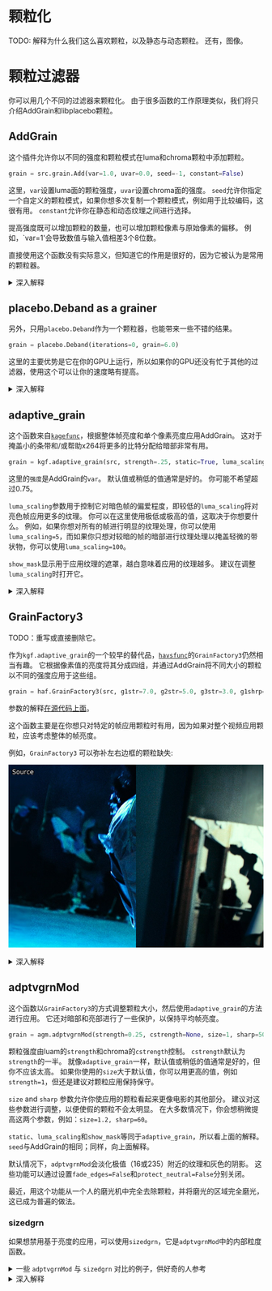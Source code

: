# 颗粒化

TODO: 解释为什么我们这么喜欢颗粒，以及静态与动态颗粒。 还有，图像。

# 颗粒过滤器

你可以用几个不同的过滤器来颗粒化。
由于很多函数的工作原理类似，我们将只介绍AddGrain和libplacebo颗粒。

## AddGrain

这个插件允许你以不同的强度和颗粒模式在luma和chroma颗粒中添加颗粒。

```py
grain = src.grain.Add(var=1.0, uvar=0.0, seed=-1, constant=False)
```

这里，`var`设置luma面的颗粒强度，`uvar`设置chroma面的强度。
`seed`允许你指定一个自定义的颗粒模式，如果你想多次复制一个颗粒模式，例如用于比较编码，这很有用。
`constant`允许你在静态和动态纹理之间进行选择。

提高强度既可以增加颗粒的数量，也可以增加颗粒像素与原始像素的偏移。
例如，`var=1'会导致数值与输入值相差3个8位数。

直接使用这个函数没有实际意义，但知道它的作用是很好的，因为它被认为是常用的颗粒器。

<details>
<summary>深入解释</summary>
这个插件使用正态分布来寻找它改变输入的值。
参数 `var` 是正态分布的标准差 (通常记做 \(\sigma\)) 。

这意味着 (这些都是近似值):
* \\(68.27\\%\\) 的输出像素值在输入值的 \\(\pm1\times\mathtt{var}\\) 倍以内
* \\(95.45\\%\\) 的输出像素值在输入值的 \\(\pm2\times\mathtt{var}\\) 倍以内
* \\(99.73\\%\\) 的输出像素值在输入值的 \\(\pm3\times\mathtt{var}\\) 倍以内
* \\(50\\%\\) 的输出像素值在输入值的 \\(\pm0.675\times\mathtt{var}\\) 倍以内
* \\(90\\%\\) 的输出像素值在输入值的 \\(\pm1.645\times\mathtt{var}\\) 倍以内
* \\(95\\%\\) 的输出像素值在输入值的 \\(\pm1.960\times\mathtt{var}\\) 倍以内
* \\(99\\%\\) 的输出像素值在输入值的 \\(\pm2.576\times\mathtt{var}\\) 倍以内
</details>

## placebo.Deband as a grainer

另外，只用`placebo.Deband`作为一个颗粒器，也能带来一些不错的结果。

```py
grain = placebo.Deband(iterations=0, grain=6.0)
```

这里的主要优势是它在你的GPU上运行，所以如果你的GPU还没有忙于其他的过滤器，使用这个可以让你的速度略有提高。

<details>
<summary>深入解释</summary>
TODO
</details>

## adaptive_grain

这个函数来自[`kagefunc`](https://github.com/Irrational-Encoding-Wizardry/kagefunc)，根据整体帧亮度和单个像素亮度应用AddGrain。
这对于掩盖小的条带和/或帮助x264将更多的比特分配给暗部非常有用。

```py
grain = kgf.adaptive_grain(src, strength=.25, static=True, luma_scaling=12, show_mask=False)
```

这里的`强度`是AddGrain的`var`。
默认值或稍低的值通常是好的。
你可能不希望超过0.75。

`luma_scaling`参数用于控制它对暗色帧的偏爱程度，即较低的`luma_scaling`将对亮色帧应用更多的纹理。
你可以在这里使用极低或极高的值，这取决于你想要什么。
例如，如果你想对所有的帧进行明显的纹理处理，你可以使用`luma_scaling=5`，而如果你只想对较暗的帧的暗部进行纹理处理以掩盖轻微的带状物，你可以使用`luma_scaling=100`。

`show_mask`显示用于应用纹理的遮罩，越白意味着应用的纹理越多。
建议在调整`luma_scaling`时打开它。

<details>
<summary>深入解释</summary>
该方法的作者写了一篇<a href="https://blog.kageru.moe/legacy/adaptivegrain.html">精彩的博文，解释了该函数和它的工作原理</a>。
</details>

## GrainFactory3

TODO：重写或直接删除它。

作为`kgf.adaptive_grain`的一个较早的替代品，[`havsfunc`](https://github.com/HomeOfVapourSynthEvolution/havsfunc)的`GrainFactory3`仍然相当有趣。
它根据像素值的亮度将其分成四组，并通过AddGrain将不同大小的颗粒以不同的强度应用于这些组。

```py
grain = haf.GrainFactory3(src, g1str=7.0, g2str=5.0, g3str=3.0, g1shrp=60, g2shrp=66, g3shrp=80, g1size=1.5, g2size=1.2, g3size=0.9, temp_avg=0, ontop_grain=0.0, th1=24, th2=56, th3=128, th4=160)
```

参数的解释[在源代码上面](https://github.com/HomeOfVapourSynthEvolution/havsfunc/blob/master/havsfunc.py#L3720)。

这个函数主要是在你想只对特定的帧应用颗粒时有用，因为如果对整个视频应用颗粒，应该考虑整体的帧亮度。

例如，`GrainFactory3` 可以弥补左右边框的颗粒缺失:

<p align="center"> 
<img src='Pictures/grain0.png' onmouseover="this.src='Pictures/grain1.png';" onmouseout="this.src='Pictures/grain0.png';" />
</p>

<details>
<summary>深入解释</summary>
TODO

简而言之：为每个亮度组创建一个蒙版，使用双曲线调整大小，用锐度控制b和c来调整纹理的大小，然后应用这个。
时间平均法只是使用misc.AverageFrames对当前帧和其直接邻接的纹理进行平均。
</details>

## adptvgrnMod

这个函数以`GrainFactory3`的方式调整颗粒大小，然后使用`adaptive_grain`的方法进行应用。
它还对暗部和亮部进行了一些保护，以保持平均帧亮度。

```py
grain = agm.adptvgrnMod(strength=0.25, cstrength=None, size=1, sharp=50, static=False, luma_scaling=12, seed=-1, show_mask=False)
```

颗粒强度由luam的`strength`和chroma的`cstrength`控制。
`cstrength`默认为`strength`的一半。
就像`adaptive_grain`一样，默认值或稍低的值通常是好的，但你不应该太高。
如果你使用的`size`大于默认值，你可以用更高的值，例如`strength=1`，但还是建议对颗粒应用保持保守。

`size` and `sharp` 参数允许你使应用的颗粒看起来更像电影的其他部分。
建议对这些参数进行调整，以便使假的颗粒不会太明显。
在大多数情况下，你会想稍微提高这两个参数，例如：`size=1.2, sharp=60`。

`static`、`luma_scaling`和`show_mask`等同于`adaptive_grain`，所以看上面的解释。
`seed`与AddGrain的相同；同样，向上面解释。

默认情况下，`adptvgrnMod`会淡化极值（16或235）附近的纹理和灰色的阴影。
这些功能可以通过设置`fade_edges=False`和`protect_neutral=False`分别关闭。

最近，用这个功能从一个人的磨光机中完全去除颗粒，并将磨光的区域完全磨光，这已成为普遍的做法。

### sizedgrn

如果想禁用基于亮度的应用，可以使用`sizedgrn`，它是`adptvgrnMod`中的内部粒度函数。

<details>
<summary>一些 <code>adptvgrnMod</code> 与 <code>sizedgrn</code> 对比的例子，供好奇的人参考</summary>

一个明亮的场景，基于亮度的应用产生了很大的差异:

<p align="center"> 
<img src='Pictures/graining4.png' onmouseover="this.src='Pictures/graining7.png';" onmouseout="this.src='Pictures/graining4.png';" />
</p>

一个整体较暗的场景，其中的差异要小得多:

<p align="center"> 
<img src='Pictures/graining3.png' onmouseover="this.src='Pictures/graining6.png';" onmouseout="this.src='Pictures/graining3.png';" />
</p>

一个黑暗的场景，在画面中的每一个地方都均匀地（几乎）应用了颗粒:

<p align="center"> 
<img src='Pictures/graining5.png' onmouseover="this.src='Pictures/graining8.png';" onmouseout="this.src='Pictures/graining5.png';" />
</p>
</details>

<details>
<summary>深入解释</summary>
(该功能的作者的旧文。)

### Size and Sharpness

adptvgrnMod的颗粒化部分与GrainFactory3的相同；它在尺寸参数定义的分辨率下创建一个 "空白"（比特深度的中间点）剪辑，然后通过一个使用由sharp决定的b和c值的二次方内核进行扩展:

$$\mathrm{grain\ width} = \mathrm{mod}4 \left( \frac{\mathrm{clip\ width}}{\mathrm{size}} \right)$$

例如，一个1920x1080的片段，尺寸值为1.5:

$$ \mathrm{mod}4 \left( \frac{1920}{1.5} \right) = 1280 $$

这决定了颗粒器所操作的帧的大小。

现在，决定使用bicubic kernel的参数:

$$ b = \frac{\mathrm{sharp}}{-50} + 1 $$
$$ c = \frac{1 - b}{2} $$

这意味着，对于默认的50的锐度，使用的是Catmull-Rom过滤器:

$$ b = 0, \qquad c = 0.5 $$

Values under 50 will tend towards B-Spline (b=1, c=0), while ones above 50 will tend towards b=-1, c=1. As such, for a Mitchell (b=1/3, c=1/3) filter, one would require sharp of 100/3.

The grained "blank" clip is then resized to the input clip's resolution with this kernel. If size is greater than 1.5, an additional resizer call is added before the upscale to the input resolution:

$$ \mathrm{pre\ width} = \mathrm{mod}4 \left( \frac{\mathrm{clip\ width} + \mathrm{grain\ width}}{2} \right) $$

With our resolutions so far (assuming we did this for size 1.5), this would be 1600.  This means with size 2, where this preprocessing would actually occur, our grain would go through the following resolutions:

$$ 960 \rightarrow 1440 \rightarrow 1920 $$

### Fade Edges

The fade_edges parameter introduces the option to attempt to maintain overall average image brightness, similar to ideal dithering. It does so by limiting the graining at the edges of the clip's range. This is done via the following expression:
```
x y neutral - abs - low < x y neutral - abs + high > or
x y neutral - x + ?
```

Here, x is the input clip, y is the grained clip, neutral is the midway point from the previously grained clip, and low and high are the edges of the range (e.g. 16 and 235 for 8-bit luma). Converted from postfix to infix notation, this reads:

\\[x = x\ \mathtt{if}\ x - \mathrm{abs}(y - neutral) < low\ \mathtt{or}\ x - \mathrm{abs}(y - neutral) > high\ \mathtt{else}\ x + (y - neutral)\\]

The effect here is that all grain that wouldn't be clipped during output regardless of whether it grains in a positive or negative direction remains, while grain that would pass the plane's limits isn't taken.

In addition to this parameter, protect_neutral is also available. This parameter protects "neutral" chroma (i.e. chroma for shades of gray) from being grained. To do this, it takes advantage of AddGrainC working according to a Guassian distribution, which means that
$$max\ value = 3 \times \sigma$$
(sigma being the standard deviation - the strength or cstrength parameter) is with 99.73% certainty the largest deviated value from the norm (0). This means we can perform a similar operation to the one for fade_edges to keep the midways from being grained. To do this, we resize the input clip to 4:4:4 and use the following expression:

\\[\\begin{align}x \leq (low + max\ value)\ \mathtt{or}\ x \geq (high - max\ value)\ \mathtt{and}\\\\ \mathrm{abs}(y - neutral) \leq max\ value\ \mathtt{and}\ \mathrm{abs}(z - neutral) \leq max\ value \\end{align}\\]

With x, y, z being each of the three planes. If the statement is true, the input clip is returned, else the grained clip is returned.

I originally thought the logic behind protect_neutral would also work well for fade_edges, but I then realized this would completely remove grain near the edges instead of fading it.

Now, the input clip and grained clip (which was merged via std.MergeDiff, which is x - y - neutral) can be merged via the adaptive_grain mask.
</details>
